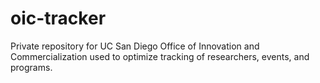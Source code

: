 # oic-tracker
Private repository for UC San Diego Office of Innovation and Commercialization used to optimize tracking of researchers, events, and programs.
